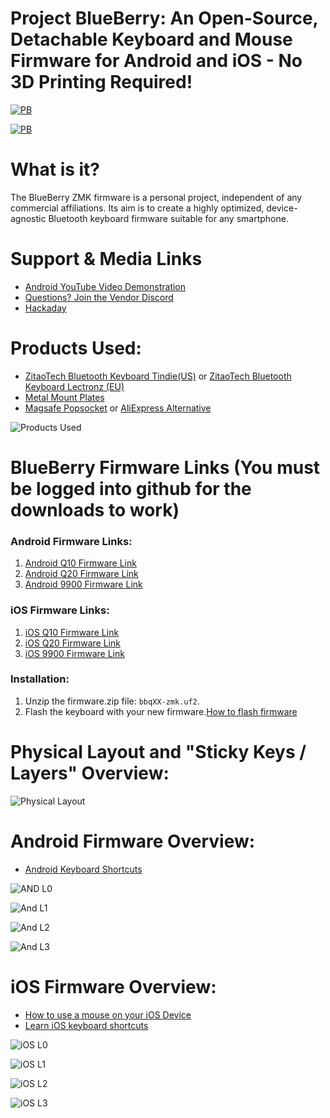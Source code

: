 # Project BlueBerry: An Open-Source, Detachable Keyboard and Mouse Firmware for Android and iOS - No 3D Printing Required!

[![PB](https://github.com/Drexel-Macintosh/BlueBerry_Q20/assets/88599898/b2d9e77f-2112-466c-b255-d181b52d8a8a)](https://www.youtube.com/watch?v=bnA4d6uEKS0)

[![PB](https://github.com/Drexel-Macintosh/BlueBerry_Q20/assets/88599898/045d07af-ed4b-49e6-8ce4-a7faf4a95a3e)](https://www.youtube.com/watch?v=bnA4d6uEKS0)

# What is it?

The BlueBerry ZMK firmware is a personal project, independent of any commercial affiliations. Its aim is to create a highly optimized, device-agnostic Bluetooth keyboard firmware suitable for any smartphone.

# Support & Media Links
- [Android YouTube Video Demonstration](https://www.youtube.com/watch?v=bnA4d6uEKS0)
- [Questions? Join the Vendor Discord](https://discord.gg/Vf3DPam5e6/)
- [Hackaday](https://hackaday.com/2024/05/11/blueberry-is-a-smartphone-agnostic-keyboard-firmware/)

# Products Used:
- [ZitaoTech Bluetooth Keyboard Tindie(US)](https://www.tindie.com/stores/zitaotech/) or [ZitaoTech Bluetooth Keyboard Lectronz (EU)](https://lectronz.com/stores/zitaotech)
- [Metal Mount Plates](https://www.amazon.com/dp/B00O2HYV7K?psc=1&ref=ppx_yo2ov_dt_b_product_details )
- [Magsafe Popsocket](https://a.co/d/3kA9kbC) or [AliExpress Alternative](https://www.aliexpress.us/item/3256804709417329.html?srcSns=sns_Copy&spreadType=socialShare&bizType=ProductDetail&social_params=21470077898&aff_fcid=7f7e7067c97b4f2c97bcb6999634f05e-1715407595785-06866-_mqSflI2&tt=MG&aff_fsk=_mqSflI2&aff_platform=default&sk=_mqSflI2&aff_trace_key=7f7e7067c97b4f2c97bcb6999634f05e-1715407595785-06866-_mqSflI2&shareId=21470077898&businessType=ProductDetail&platform=AE&terminal_id=52b598ed8fb84b10a4046ce630d92d76&afSmartRedirect=y&gatewayAdapt=glo2usa)

![Products Used](https://github.com/Drexel-Macintosh/BlueBerry_Q20/assets/88599898/b6833638-01c2-42ae-a15e-b2bac9c7e5fb)

# BlueBerry Firmware Links (You must be logged into github for the downloads to work)
### Android Firmware Links:
1. [Android Q10 Firmware Link](https://github.com/user-attachments/files/16594896/Q10.Android.zip)
2. [Android Q20 Firmware Link](https://github.com/user-attachments/files/16608181/q20.zip)
3. [Android 9900 Firmware Link](https://github.com/user-attachments/files/16594895/9900.Android.zip)

### iOS Firmware Links:
1. [iOS Q10 Firmware Link](https://github.com/user-attachments/files/16594885/Q10.iOS.zip)
2. [iOS Q20 Firmware Link](https://github.com/user-attachments/files/16594879/Q20.iOS.zip)
3. [iOS 9900 Firmware Link](https://github.com/user-attachments/files/16594890/9900.iOS.zip)
### Installation:
1. Unzip the firmware.zip file: `bbqXX-zmk.uf2`.
2. Flash the keyboard with your new firmware.[How to flash firmware](https://github.com/ZitaoTech/BB9900-USB_BLE_Keyboard?tab=readme-ov-file#-how-to-update-the-firmware---)

# Physical Layout and "Sticky Keys / Layers" Overview:

![Physical Layout](https://github.com/Drexel-Macintosh/BlueBerry_Q20/assets/88599898/e96a2fc9-c018-49b5-9597-0a4ab887cb59)

# Android Firmware Overview:

- [Android Keyboard Shortcuts](https://www.androidpolice.com/android-14-physical-keyboard-shortcuts-list/)

![AND L0](https://github.com/Drexel-Macintosh/BlueBerry_Q20/assets/88599898/55802121-c283-43a3-9702-af90f9ad9cc2)

![And L1](https://github.com/Drexel-Macintosh/BlueBerry_Q20/assets/88599898/8536bd06-2883-4204-92b1-fac00291cba0)

![And L2](https://github.com/Drexel-Macintosh/BlueBerry_Q20/assets/88599898/89915b4e-a331-4bd3-8442-31326d411a05)

![And L3](https://github.com/Drexel-Macintosh/BlueBerry_Q20/assets/88599898/1724ece8-8e44-473d-b745-d6d5612e5944)

# iOS Firmware Overview:

- [How to use a mouse on your iOS Device](https://support.apple.com/en-us/111775)
- [Learn iOS keyboard shortcuts](https://support.apple.com/en-us/102393)

![iOS L0](https://github.com/Drexel-Macintosh/BlueBerry_Q20/assets/88599898/86f01c95-5b17-4f80-a811-78959f5d4a3a)

![iOS L1](https://github.com/Drexel-Macintosh/BlueBerry_Q20/assets/88599898/357ed89b-4c43-4e05-90f7-0239505a9af3)

![iOS L2](https://github.com/Drexel-Macintosh/BlueBerry_Q20/assets/88599898/275b7f1f-82aa-4ece-bf35-40ee86630166)

![iOS L3](https://github.com/Drexel-Macintosh/BlueBerry_Q20/assets/88599898/21c3f2e1-984a-4038-86fa-9ea94280e36d)
